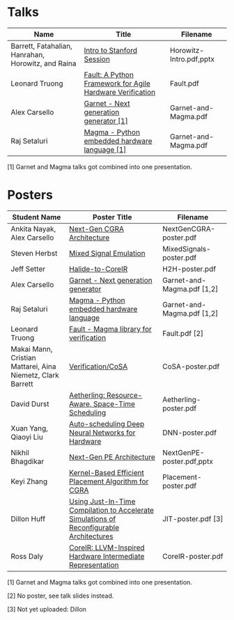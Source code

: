 # Talks
| Name           | Title	             | Filename     |
| ------------   | ------------              | ------------ |
| Barrett, Fatahalian, Hanrahan, Horowitz, and Raina  | [Intro to Stanford Session](Horowitz-Intro.pdf) | Horowitz-Intro.pdf,pptx |
| Leonard Truong | [Fault: A Python Framework for Agile Hardware Verification](Fault.pdf) | Fault.pdf |
| Alex Carsello  | [Garnet - Next generation generator&nbsp;[1]](Garnet-and-Magma.pdf)        | Garnet-and-Magma.pdf |
| Raj Setaluri   | [Magma - Python embedded hardware language&nbsp;[1]](Garnet-and-Magma.pdf) | Garnet-and-Magma.pdf |

[1] Garnet and Magma talks got combined into one presentation.



# Posters
| Student Name                  | Poster Title	| Filename     |
| ------------                  | ------------   | ------------ |
| Ankita Nayak, Alex Carsello	| [Next-Gen CGRA Architecture](NextGenCGRA-poster.pdf)            | NextGenCGRA-poster.pdf  |
| Steven Herbst                 | [Mixed Signal Emulation](MixedSignals-poster.pdf)                | MixedSignals-poster.pdf |
| Jeff Setter	                | [Halide-to-CoreIR](H2H-poster.pdf)                      | H2H-poster.pdf          |
| Alex Carsello                 | [Garnet - Next generation generator](Garnet-and-Magma.pdf)        | Garnet-and-Magma.pdf&nbsp;[1,2] |
| Raj Setaluri                  | [Magma - Python embedded hardware language](Garnet-and-Magma.pdf) | Garnet-and-Magma.pdf&nbsp;[1,2] |
| Leonard Truong                | [Fault - Magma library for verification](Fault.pdf)    | Fault.pdf&nbsp;[2] |
| Makai Mann, Cristian Mattarei, Aina Niemetz, Clark Barrett| [Verification/CoSA](CoSA-poster.pdf)          | CoSA-poster.pdf |
| David Durst                   | [Aetherling: Resource-Aware, Space-Time Scheduling](Aetherling-poster.pdf)      | Aetherling-poster.pdf |
| Xuan Yang, Qiaoyi Liu         | [Auto-scheduling Deep Neural Networks for Hardware](DNN-poster.pdf)      | DNN-poster.pdf |
| Nikhil Bhagdikar              | [Next-Gen PE Architecture](NextGenPE-poster.pdf) | NextGenPE-poster.pdf,pptx |
| Keyi Zhang                    | [Kernel-Based Efficient Placement Algorithm for CGRA](Placement-poster.pdf)    | Placement-poster.pdf |
| Dillon Huff	                | [Using Just-In-Time Compilation to Accelerate Simulations of Reconfigurable Architectures](JIT-poster.pdf) | JIT-poster.pdf&nbsp;[3] |
| Ross Daly	                | [CoreIR: LLVM-Inspired Hardware Intermediate Representation](CoreIR-poster.pdf) | CoreIR-poster.pdf |

[1] Garnet and Magma talks got combined into one presentation.

[2] No poster, see talk slides instead.

[3] Not yet uploaded: Dillon


